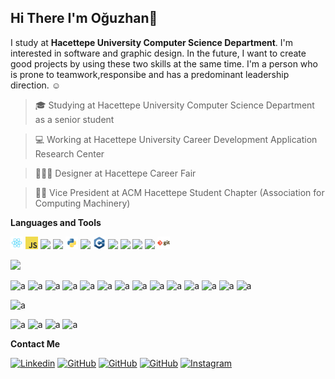 ## Hi There I'm Oğuzhan👋 
I study at **Hacettepe University Computer Science Department**. I'm interested in software and graphic design. In the future, I want to create good projects by using these two skills at the same time. I'm a person who is prone to teamwork,responsibe and has a predominant leadership direction. ☺️



> 🎓 Studying at Hacettepe University Computer Science Department as a senior student

> 💻 Working at Hacettepe University Career Development Application Research Center

> 🧙🏻‍♂️ Designer at Hacettepe Career Fair

> 👨‍💻 Vice President at ACM Hacettepe Student Chapter (Association for Computing Machinery)

**Languages and Tools**

<code><img height="20" src="https://raw.githubusercontent.com/github/explore/80688e429a7d4ef2fca1e82350fe8e3517d3494d/topics/react/react.png"></code>
<code><img height="20" src="https://raw.githubusercontent.com/github/explore/80688e429a7d4ef2fca1e82350fe8e3517d3494d/topics/javascript/javascript.png"></code>
<code><img height="20" src="https://github.com/oguzhanertekin/oguzhanertekin/assets/68961575/3c8c0dcb-42dd-4270-a387-b3baea87e42f"></code>
<code><img height="20" src="https://github.com/oguzhanertekin/oguzhanertekin/assets/68961575/584645a5-571f-41c5-b005-b2e373403791"></code>
<code><img height="20" src="https://raw.githubusercontent.com/github/explore/80688e429a7d4ef2fca1e82350fe8e3517d3494d/topics/python/python.png"></code>
<code><img height="20" src="https://github.com/oguzhanertekin/oguzhanertekin/assets/68961575/ca51c08e-d9df-4361-99e6-bde047c78f38"></code>
<code><img height="20" src="https://raw.githubusercontent.com/github/explore/80688e429a7d4ef2fca1e82350fe8e3517d3494d/topics/cpp/cpp.png"></code>
<code><img height="20" src="https://github.com/oguzhanertekin/oguzhanertekin/assets/68961575/4e4000d0-1077-4d36-9f9e-e94e708fbb3e"></code>
<code><img height="20" src="https://github.com/oguzhanertekin/oguzhanertekin/assets/68961575/bdc95dcd-c442-4749-8495-518d18943baa"></code>
<code><img height="20" src="https://github.com/oguzhanertekin/oguzhanertekin/assets/68961575/0b28ff4d-452e-4ee9-9bbd-e57d7ea00cc6"></code>
<code><img height="20" src="https://github.com/oguzhanertekin/oguzhanertekin/assets/68961575/77d74320-6e31-4958-ae87-5f6534461a51"></code>
<code><img height="20" src="https://raw.githubusercontent.com/github/explore/80688e429a7d4ef2fca1e82350fe8e3517d3494d/topics/git/git.png"></code>

<img src="https://www.lambdatest.com/resources/images/news24.gif" width="auto" height="300">




![a](https://github-profile-summary-cards.vercel.app/api/cards/profile-details?username=oguzhanertekin&theme=2077)
![a](https://github-profile-summary-cards.vercel.app/api/cards/profile-details?username=oguzhanertekin&theme=dracula)
![a](https://github-profile-summary-cards.vercel.app/api/cards/profile-details?username=oguzhanertekin&theme=github)
![a](https://github-profile-summary-cards.vercel.app/api/cards/profile-details?username=oguzhanertekin&theme=github_dark)
![a](https://github-profile-summary-cards.vercel.app/api/cards/profile-details?username=oguzhanertekin&theme=gruvbox)
![a](https://github-profile-summary-cards.vercel.app/api/cards/profile-details?username=oguzhanertekin&theme=monokai)
![a](https://github-profile-summary-cards.vercel.app/api/cards/profile-details?username=oguzhanertekin&theme=nord_bright)
![a](https://github-profile-summary-cards.vercel.app/api/cards/profile-details?username=oguzhanertekin&theme=nord_dark)
![a](https://github-profile-summary-cards.vercel.app/api/cards/profile-details?username=oguzhanertekin&theme=radical)
![a](https://github-profile-summary-cards.vercel.app/api/cards/profile-details?username=oguzhanertekin&theme=solarized)
![a](https://github-profile-summary-cards.vercel.app/api/cards/profile-details?username=oguzhanertekin&theme=solarized_dark)
![a](https://github-profile-summary-cards.vercel.app/api/cards/profile-details?username=oguzhanertekin&theme=tokyonight)
![a](https://github-profile-summary-cards.vercel.app/api/cards/profile-details?username=oguzhanertekin&theme=vue)
![a](https://github-profile-summary-cards.vercel.app/api/cards/profile-details?username=oguzhanertekin&theme=zenburn)





![a](https://hits.seeyoufarm.com/api/count/incr/badge.svg?url=https%3A%2F%2Fgithub.com%2Foguzhanertekin1212%2Fhit-counter)

![a](https://github-readme-stats.vercel.app/api/top-langs/?username=oguzhanertekin)
![a](https://github-readme-stats-git-masterrstaa-rickstaa.vercel.app/api?username=oguzhanertekin)
![a](https://github-readme-streak-stats.herokuapp.com/?user=oguzhanertekin)
![a](https://github-profile-trophy.vercel.app/?username=oguzhanertekin)






**Contact Me**

[![Linkedin](https://img.shields.io/badge/LinkedIn-0077B5?style=for-the-badge&logo=linkedin&logoColor=white)](https://www.linkedin.com/in/o%C4%9Fuzhan-ertekin/)
[![GitHub](https://img.shields.io/badge/GitHub-100000?style=for-the-badge&logo=github&logoColor=white)](https://github.com/oguzhanertekin)
[![GitHub](https://img.shields.io/badge/Gmail-D14836?style=for-the-badge&logo=gmail&logoColor=white)](mailto:oertekin134@gmail.com)
[![GitHub](https://img.shields.io/badge/website-000000?style=for-the-badge&logo=About.me&logoColor=white)](https://oguzhanertekin.github.io/oe)
[![Instagram](https://img.shields.io/badge/Instagram-E4405F?style=for-the-badge&logo=instagram&logoColor=white)](https://instagram.com/oguzhanertkn)



